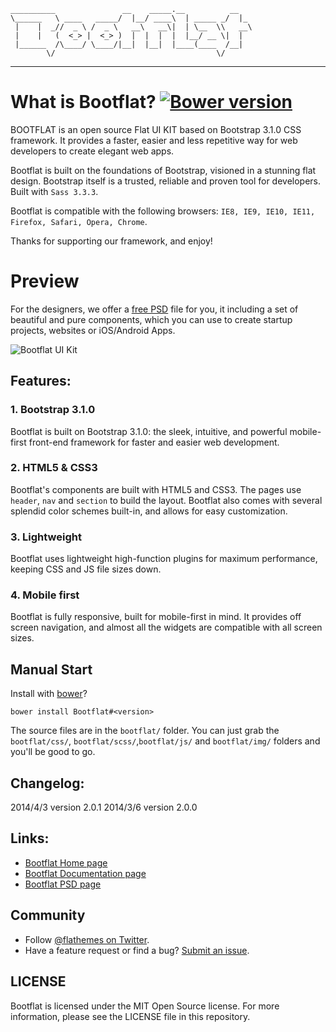     __________               __    _____.__          __
    \______   \ ____   _____/  |__/ ____\  | _____ _/  |_
     |    |  _//  _ \ /  _ \   __\   __\|  | \__  \\   __\
     |    |   (  <_> |  <_> )  |  |  |  |  |__/ __ \|  |
     |______  /\____/ \____/|__|  |__|  |____(____  /__|
            \/                                    \/

***

# What is Bootflat? [![Bower version](https://badge.fury.io/bo/Bootflat.png)](http://badge.fury.io/bo/Bootflat)

BOOTFLAT is an open source Flat UI KIT based on Bootstrap 3.1.0 CSS framework. It provides a faster, easier and less repetitive way for web developers to create elegant web apps.

Bootflat is built on the foundations of Bootstrap, visioned in a stunning flat design. Bootstrap itself is a trusted, reliable and proven tool for developers. Built with `Sass 3.3.3`.

Bootflat is compatible with the following browsers: `IE8, IE9, IE10, IE11, Firefox, Safari, Opera, Chrome`.

Thanks for supporting our framework, and enjoy!

# Preview

For the designers, we offer a [free PSD](https://github.com/bootflat/Bootflat.UI.Kit.PSD) file for you, it including a set of beautiful and pure components, which you can use to create startup projects, websites or iOS/Android Apps.

![Bootflat UI Kit](http://bootflat.github.io/img/bootflat-ui-kit.jpg "Bootflat UI Kit")


## Features:

### 1. Bootstrap 3.1.0
Bootflat is built on Bootstrap 3.1.0: the sleek, intuitive, and powerful mobile-first front-end framework for faster and easier web development.

### 2. HTML5 & CSS3
Bootflat's components are built with HTML5 and CSS3. The pages use `header`, `nav` and `section` to build the layout. Bootflat also comes with several splendid color schemes built-in, and allows for easy customization.

### 3. Lightweight
Bootflat uses lightweight high-function plugins for maximum performance, keeping CSS and JS file sizes down.

### 4. Mobile first
Bootflat is fully responsive, built for mobile-first in mind. It provides off screen navigation, and almost all the widgets are compatible with all screen sizes.

## Manual Start
Install with [bower](http://bower.io/)?

`bower install Bootflat#<version>`

The source files are in the `bootflat/` folder. You can just grab the `bootflat/css/`, `bootflat/scss/`,`bootflat/js/` and `bootflat/img/` folders and you'll be good to go.

## Changelog:

2014/4/3 version 2.0.1
2014/3/6 version 2.0.0

## Links:

+ [Bootflat Home page](http://bootflat.github.io/)
+ [Bootflat Documentation page](http://bootflat.github.io/documentation.html)
+ [Bootflat PSD page](http://bootflat.github.io/free-psd.html)

## Community

+ Follow [@flathemes on Twitter](https://twitter.com/flathemes).
+ Have a feature request or find a bug? [Submit an issue](https://github.com/bootflat/bootflat.github.io/issues).

## LICENSE

Bootflat is licensed under the MIT Open Source license. For more information, please see the LICENSE file in this repository.
